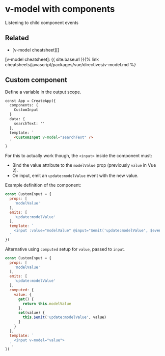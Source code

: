 # v-model with components

Listening to child component events


## Related

- [v-model cheatsheet][]

[v-model cheatsheet]: {{ site.baseurl }}{% link cheatsheets/javascript/packages/vue/directives/v-model.md %}


## Custom component

Define a variable in the output scope.

```html
const App = CreateApp({
  components: {
    CustomInput
  }
  data: {
    searchText: ''
  },
  template: `
    <CustomInput v-model="searchText" />
  `
}
```

For this to actually work though, the `<input>` inside the component must:

- Bind the value attribute to the `modelValue` prop (previously `value` in Vue 2).
- On input, emit an `update:modelValue` event with the new value.

Example definition of the component:

```javascript
const CustomInput = {
  props: [
    'modelValue'
  ],
  emits: [
    'update:modelValue'
  ],
  template: `
    <input :value="modelValue" @input="$emit('update:modelValue', $event.target.value)">
  `
})
```

Alternative using `computed` setup for `value`, passed to `input`.

```javascript
const CustomInput = {
  props: [
    'modelValue'
  ],
  emits: [
    'update:modelValue'
  ],
  computed: {
    value: {
      get() {
        return this.modelValue
      },
      set(value) {
        this.$emit('update:modelValue', value)
      }
    }
  },
  template: `
    <input v-model="value">
  `,
})
```
